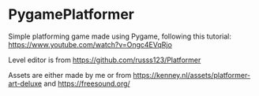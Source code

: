 # PygamePlatformer

Simple platforming game made using Pygame, following this tutorial: https://www.youtube.com/watch?v=Ongc4EVqRjo &nbsp;&nbsp;&nbsp;&nbsp;&nbsp;&nbsp;&nbsp;&nbsp;&nbsp;&nbsp;&nbsp;&nbsp;

Level editor is from https://github.com/russs123/Platformer &nbsp;&nbsp;&nbsp;&nbsp;&nbsp;&nbsp;&nbsp;&nbsp;&nbsp;&nbsp;&nbsp;&nbsp;

Assets are either made by me or from https://kenney.nl/assets/platformer-art-deluxe and https://freesound.org/
